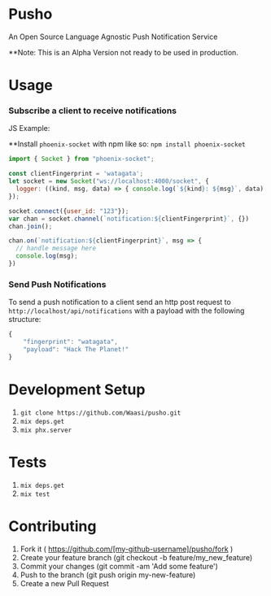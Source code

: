 # Pusho

An Open Source Language Agnostic Push Notification Service

**Note: This is an Alpha Version not ready to be used in production.

# Usage

### Subscribe a client to receive notifications

JS Example:

**Install `phoenix-socket` with npm like so: `npm install phoenix-socket`

```JavaScript
import { Socket } from "phoenix-socket";

const clientFingerprint = 'watagata';
let socket = new Socket("ws://localhost:4000/socket", {
  logger: ((kind, msg, data) => { console.log(`${kind}: ${msg}`, data) })
});

socket.connect({user_id: "123"});
var chan = socket.channel(`notification:${clientFingerprint}`, {})
chan.join();

chan.on(`notification:${clientFingerprint}`, msg => {
  // handle message here
  console.log(msg);
})
```

### Send Push Notifications

To send a push notification to a client send
an http post request to `http://localhost/api/notifications`
with a payload with the following structure:

```JavaScript
{
	"fingerprint": "watagata",
	"payload": "Hack The Planet!"
}
```

# Development Setup

1. `git clone https://github.com/Waasi/pusho.git`
2. `mix deps.get`
3. `mix phx.server`

# Tests

1. `mix deps.get`
2. `mix test`

# Contributing

1. Fork it ( https://github.com/[my-github-username]/pusho/fork )
2. Create your feature branch (git checkout -b feature/my_new_feature)
3. Commit your changes (git commit -am 'Add some feature')
4. Push to the branch (git push origin my-new-feature)
5. Create a new Pull Request